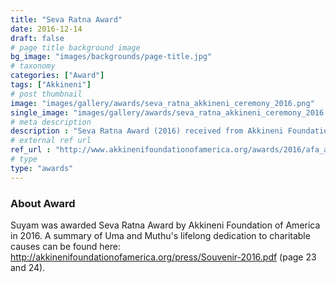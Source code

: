 ```yaml
---
title: "Seva Ratna Award"
date: 2016-12-14
draft: false
# page title background image
bg_image: "images/backgrounds/page-title.jpg"
# taxonomy
categories: ["Award"]
tags: ["Akkineni"]
# post thumbnail
image: "images/gallery/awards/seva_ratna_akkineni_ceremony_2016.png"
single_image: "images/gallery/awards/seva_ratna_akkineni_ceremony_2016.png"
# meta description
description : "Seva Ratna Award (2016) received from Akkineni Foundation of America"
# external ref url
ref_url : "http://www.akkinenifoundationofamerica.org/awards/2016/afa_awards_invitation2016.pdf"
# type
type: "awards"
---
```


### About Award

Suyam was awarded Seva Ratna Award by Akkineni Foundation of America in 2016.
A summary of Uma and Muthu's lifelong dedication to charitable causes can be found here: http://akkinenifoundationofamerica.org/press/Souvenir-2016.pdf (page 23 and 24).
